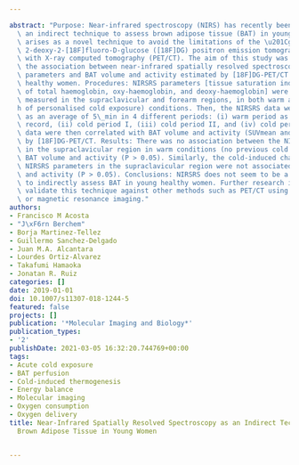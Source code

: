 ---
abstract: "Purpose: Near-infrared spectroscopy (NIRS) has recently been proposed as\
  \ an indirect technique to assess brown adipose tissue (BAT) in young men. NIRS\
  \ arises as a novel technique to avoid the limitations of the \u201Cgold-standard\u201D\
  \ 2-deoxy-2-[18F]fluoro-D-glucose ([18F]DG) positron emission tomography combined\
  \ with X-ray computed tomography (PET/CT). The aim of this study was to examine\
  \ the association between near-infrared spatially resolved spectroscopy (NIRSRS)\
  \ parameters and BAT volume and activity estimated by [18F]DG-PET/CT in 18 young\
  \ healthy women. Procedures: NIRSRS parameters [tissue saturation index and concentrations\
  \ of total haemoglobin, oxy-haemoglobin, and deoxy-haemoglobin] were continuously\
  \ measured in the supraclavicular and forearm regions, in both warm and cold (2\_\
  h of personalised cold exposure) conditions. Then, the NIRSRS data were analysed\
  \ as an average of 5\_min in 4 different periods: (i) warm period as the baseline\
  \ record, (ii) cold period I, (iii) cold period II, and (iv) cold period III. The\
  \ data were then correlated with BAT volume and activity (SUVmean and SUVpeak) estimated\
  \ by [18F]DG-PET/CT. Results: There was no association between the NIRSRS parameters\
  \ in the supraclavicular region in warm conditions (no previous cold exposure) and\
  \ BAT volume and activity (P > 0.05). Similarly, the cold-induced changes of the\
  \ NIRSRS parameters in the supraclavicular region were not associated with BAT volume\
  \ and activity (P > 0.05). Conclusions: NIRSRS does not seem to be a valid technique\
  \ to indirectly assess BAT in young healthy women. Further research is needed to\
  \ validate this technique against other methods such as PET/CT using different radiotracers\
  \ or magnetic resonance imaging."
authors:
- Francisco M Acosta
- "J\xF6rn Berchem"
- Borja Martinez-Tellez
- Guillermo Sanchez-Delgado
- Juan M.A. Alcantara
- Lourdes Ortiz-Alvarez
- Takafumi Hamaoka
- Jonatan R. Ruiz
categories: []
date: 2019-01-01
doi: 10.1007/s11307-018-1244-5
featured: false
projects: []
publication: '*Molecular Imaging and Biology*'
publication_types:
- '2'
publishDate: 2021-03-05 16:32:20.744769+00:00
tags:
- Acute cold exposure
- BAT perfusion
- Cold-induced thermogenesis
- Energy balance
- Molecular imaging
- Oxygen consumption
- Oxygen delivery
title: Near-Infrared Spatially Resolved Spectroscopy as an Indirect Technique to Assess
  Brown Adipose Tissue in Young Women

---

